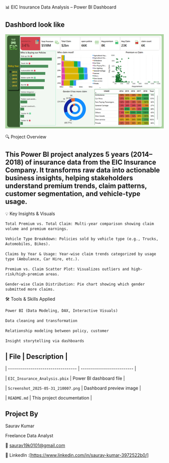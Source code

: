 📊 EIC Insurance Data Analysis – Power BI Dashboard

## Dashbord look like

![logo](https://github.com/saurav190101/EIC-power-Bi-/blob/main/dashboard%20(2).png)


🔍 Project Overview

## This Power BI project analyzes 5 years (2014–2018) of insurance data from the EIC Insurance Company. It transforms raw data into actionable business insights, helping stakeholders understand premium trends, claim patterns, customer segmentation, and vehicle-type usage.
💡 Key Insights & Visuals

    Total Premium vs. Total Claim: Multi-year comparison showing claim volume and premium earnings.

    Vehicle Type Breakdown: Policies sold by vehicle type (e.g., Trucks, Automobiles, Bikes).

    Claims by Year & Usage: Year-wise claim trends categorized by usage type (Ambulance, Car Hire, etc.).

    Premium vs. Claim Scatter Plot: Visualizes outliers and high-risk/high-premium areas.

    Gender-wise Claim Distribution: Pie chart showing which gender submitted more claims.


🛠 Tools & Skills Applied

    Power BI (Data Modeling, DAX, Interactive Visuals)

    Data cleaning and transformation

    Relationship modeling between policy, customer

    Insight storytelling via dashboards
    

## | File                               | Description |

| ---------------------------------- | -------------------------- |

| `EIC_Insurance_Analysis.pbix`      | Power BI dashboard file    |

| `Screenshot_2025-05-31_210007.png` | Dashboard preview image    |

| `README.md`                        | This project documentation |


## Project By

Saurav Kumar

Freelance Data Analyst

📧 saurav19k0101@gmail.com

🔗 LinkedIn :[https://www.linkedin.com/in/saurav-kumar-3972522b0/]


